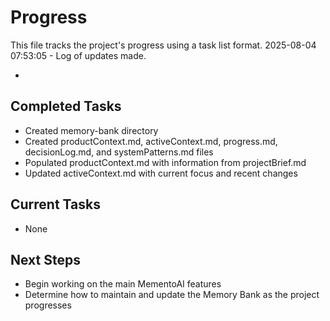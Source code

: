 # Progress

This file tracks the project's progress using a task list format.
2025-08-04 07:53:05 - Log of updates made.

*

## Completed Tasks

* Created memory-bank directory
* Created productContext.md, activeContext.md, progress.md, decisionLog.md, and systemPatterns.md files
* Populated productContext.md with information from projectBrief.md
* Updated activeContext.md with current focus and recent changes

## Current Tasks

* None

## Next Steps

* Begin working on the main MementoAI features
* Determine how to maintain and update the Memory Bank as the project progresses